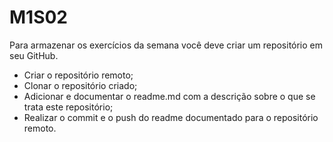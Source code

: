 # M1S02

Para armazenar os exercícios da semana você deve criar um repositório em seu GitHub.

- Criar o repositório remoto;
- Clonar o repositório criado;
- Adicionar e documentar o readme.md com a descrição sobre o que se trata este repositório;
- Realizar o commit e o push do readme documentado para o repositório remoto.
